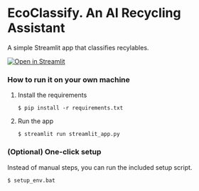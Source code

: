 # EcoClassify. An AI Recycling Assistant

A simple Streamlit app that classifies recylables.

[![Open in Streamlit](https://static.streamlit.io/badges/streamlit_badge_black_white.svg)](https://document-question-answering-template.streamlit.app/)

### How to run it on your own machine

1. Install the requirements

   ```
   $ pip install -r requirements.txt
   ```

2. Run the app

   ```
   $ streamlit run streamlit_app.py
   ```

### (Optional) One-click setup
Instead of manual steps, you can run the included setup script.
   ```
   $ setup_env.bat
   ```

